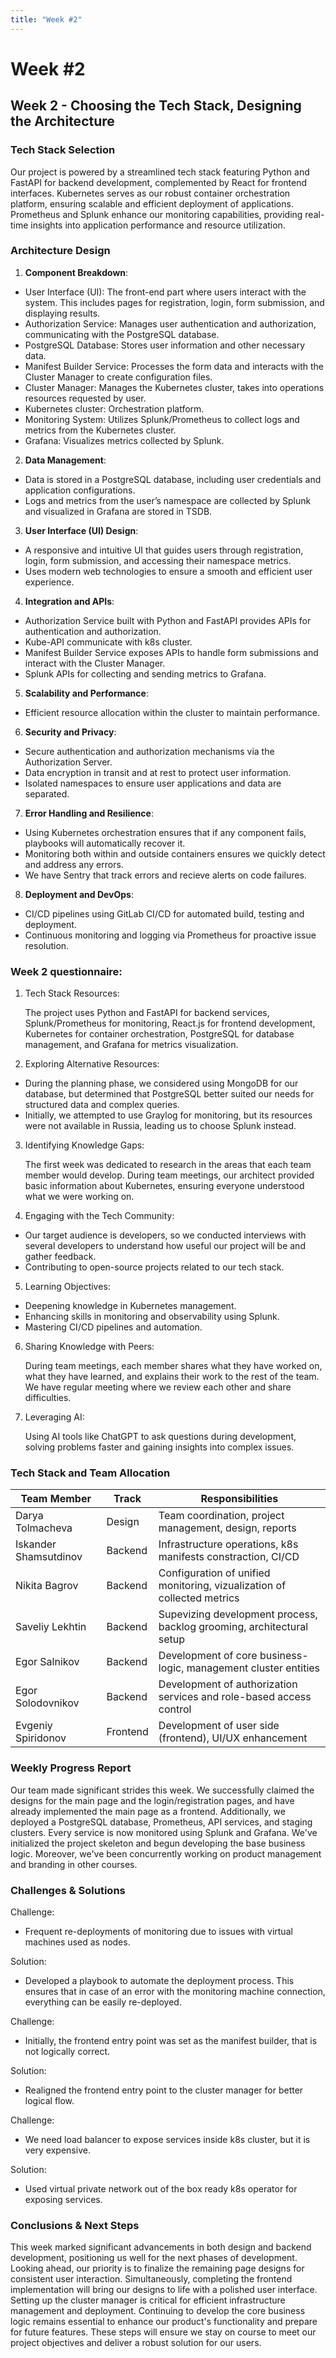 ```yaml
---
title: "Week #2"
---
```


# **Week #2**

## **Week 2 - Choosing the Tech Stack, Designing the Architecture**

### **Tech Stack Selection**

   Our project is powered by a streamlined tech stack featuring Python and FastAPI for backend development, complemented by React for frontend interfaces. Kubernetes serves as our robust container orchestration platform, ensuring scalable and efficient deployment of applications. Prometheus and Splunk enhance our monitoring capabilities, providing real-time insights into application performance and resource utilization.

### **Architecture Design**

1. **Component Breakdown**: 
* User Interface (UI): The front-end part where users interact with the system. This includes pages for registration, login, form submission, and displaying results.
* Authorization Service: Manages user authentication and authorization, communicating with the PostgreSQL database.
* PostgreSQL Database: Stores user information and other necessary data.
* Manifest Builder Service: Processes the form data and interacts with the Cluster Manager to create configuration files.
* Cluster Manager: Manages the Kubernetes cluster, takes into operations resources requested by user.
* Kubernetes cluster: Orchestration platform.
* Monitoring System: Utilizes Splunk/Prometheus to collect logs and metrics from the Kubernetes cluster.
* Grafana: Visualizes metrics collected by Splunk.


2. **Data Management**:
* Data is stored in a PostgreSQL database, including user credentials and application configurations.
* Logs and metrics from the user’s namespace are collected by Splunk and visualized in Grafana are stored in TSDB.

3. **User Interface (UI) Design**: 
* A responsive and intuitive UI that guides users through registration, login, form submission, and accessing their namespace metrics.
* Uses modern web technologies to ensure a smooth and efficient user experience.

4. **Integration and APIs**: 
* Authorization Service built with Python and FastAPI provides APIs for authentication and authorization.
* Kube-API communicate with k8s cluster.
* Manifest Builder Service exposes APIs to handle form submissions and interact with the Cluster Manager.
* Splunk APIs for collecting and sending metrics to Grafana.

5. **Scalability and Performance**:
* Efficient resource allocation within the cluster to maintain performance.

6. **Security and Privacy**:
* Secure authentication and authorization mechanisms via the Authorization Server.
* Data encryption in transit and at rest to protect user information.
* Isolated namespaces to ensure user applications and data are separated.

7. **Error Handling and Resilience**: 
* Using Kubernetes orchestration ensures that if any component fails, playbooks will automatically recover it.
* Monitoring both within and outside containers ensures we quickly detect and address any errors.
* We have Sentry that track errors and recieve alerts on code failures.

8. **Deployment and DevOps**: 
* CI/CD pipelines using GitLab CI/CD for automated build, testing and deployment.
* Continuous monitoring and logging via Prometheus for proactive issue resolution.



### **Week 2 questionnaire:**

1) Tech Stack Resources: 

   The project uses Python and FastAPI for backend services, Splunk/Prometheus for monitoring, React.js for frontend development, Kubernetes for container orchestration, PostgreSQL for database management, and Grafana for metrics visualization.

2) Exploring Alternative Resources: 
* During the planning phase, we considered using MongoDB for our database, but determined that PostgreSQL better suited our needs for structured data and complex queries.
* Initially, we attempted to use Graylog for monitoring, but its resources were not available in Russia, leading us to choose Splunk instead.

3) Identifying Knowledge Gaps: 

   The first week was dedicated to research in the areas that each team member would develop. During team meetings, our architect provided basic information about Kubernetes, ensuring everyone understood what we were working on.

4) Engaging with the Tech Community: 
* Our target audience is developers, so we conducted interviews with several developers to understand how useful our project will be and gather feedback.
* Contributing to open-source projects related to our tech stack.

5) Learning Objectives:
* Deepening knowledge in Kubernetes management.
* Enhancing skills in monitoring and observability using Splunk.
* Mastering CI/CD pipelines and automation.

6) Sharing Knowledge with Peers: 

   During team meetings, each member shares what they have worked on, what they have learned, and explains their work to the rest of the team. We have regular meeting where we review each other and share difficulties.

7) Leveraging AI: 

   Using AI tools like ChatGPT to ask questions during development, solving problems faster and gaining insights into complex issues.


### **Tech Stack and Team Allocation**

| Team Member              | Track    | Responsibilities   |
|--------------------------|----------|--------------------|
| Darya Tolmacheva         | Design   | Team coordination, project management, design, reports|
| Iskander Shamsutdinov    | Backend  | Infrastructure operations, k8s manifests constraction, CI/CD |
| Nikita Bagrov            | Backend  | Configuration of unified monitoring, vizualization of collected metrics |
| Saveliy Lekhtin          | Backend  | Supevizing development process, backlog grooming, architectural setup |
| Egor Salnikov            | Backend  | Development of core business-logic, management cluster entities |
| Egor Solodovnikov        | Backend  | Development of authorization services and role-based access control |
| Evgeniy Spiridonov       | Frontend | Development of user side (frontend), UI/UX enhancement |

### **Weekly Progress Report**

Our team made significant strides this week. We successfully claimed the designs for the main page and the login/registration pages, and have already implemented the main page as a frontend. Additionally, we deployed a PostgreSQL database, Prometheus, API services, and staging clusters. Every service is now monitored using Splunk and Grafana. We've initialized the project skeleton and begun developing the base business logic. Moreover, we've been concurrently working on product management and branding in other courses.

### **Challenges & Solutions**

Challenge: 
* Frequent re-deployments of monitoring due to issues with virtual machines used as nodes.

Solution: 
* Developed a playbook to automate the deployment process. This ensures that in case of an error with the monitoring machine connection, everything can be easily re-deployed.

Challenge: 
* Initially, the frontend entry point was set as the manifest builder, that is not logically correct.

Solution: 
* Realigned the frontend entry point to the cluster manager for better logical flow.

Challenge:
* We need load balancer to expose services inside k8s cluster, but it is very expensive.

Solution:
* Used virtual private network out of the box ready k8s operator for exposing services.

### **Conclusions & Next Steps**

This week marked significant advancements in both design and backend development, positioning us well for the next phases of development. Looking ahead, our priority is to finalize the remaining page designs for consistent user interaction. Simultaneously, completing the frontend implementation will bring our designs to life with a polished user interface. Setting up the cluster manager is critical for efficient infrastructure management and deployment. Continuing to develop the core business logic remains essential to enhance our product's functionality and prepare for future features. These steps will ensure we stay on course to meet our project objectives and deliver a robust solution for our users.